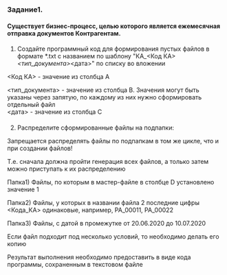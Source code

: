 ### Задание1.

#### Существует бизнес-процесс, целью которого является ежемесячная отправка документов Контрагентам.

####
1) Создайте программный код для формирования пустых файлов в формате *.txt с названием по шаблону "КА_<Код КА>_<тип_документа>_<дата>" по списку во вложении  

<Код КА> - значение из столбца А  

<тип_документа> - значение из столбца B. Значения могут быть указаны через запятую, по каждому из них нужно сформировать отдельный файл  
<дата> - значение из столбца C  

####
2) Распределите сформированные файлы на подпапки:  

Запрещается распределять файлы по подпапкам в том же цикле, что и при создании файлов!  

Т.е. сначала должна пройти генерация всех файлов, а только затем можно приступать к их распределению  

Папка1) Файлы, по которым в мастер-файле в столбце D установлено значение 1  

Папка2) Файлы, у которых в названии файла 2 последние цифры <Кода_КА> одинаковые, например, PA_00011, PA_00022  

Папка3) Файлы, с датой в промежутке от 20.06.2020 до 10.07.2020  

Если файл подходит под несколько условий, то необходимо делать его копию  

Результат выполнения необходимо предоставить в виде кода программы, сохраненным в текстовом файле
